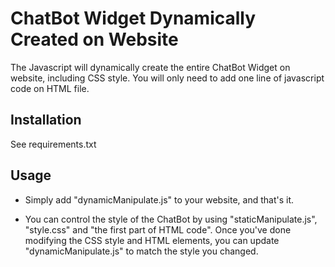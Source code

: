 # ChatBot Widget Dynamically Created on Website

The Javascript will dynamically create the entire ChatBot Widget on website, including CSS style. You will only need to add one line of javascript code on HTML file.

## Installation

See requirements.txt

## Usage

- Simply add "dynamicManipulate.js" to your website, and that's it.

- You can control the style of the ChatBot by using "staticManipulate.js", "style.css" and "the first part of HTML code". Once you've done modifying the CSS style and HTML elements, you can update "dynamicManipulate.js" to match the style you changed.

